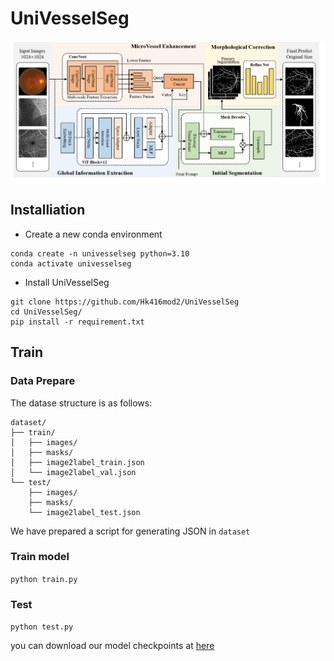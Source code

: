 # UniVesselSeg

![Method](./method.png)

## Installiation

- Create a new conda environment
```
conda create -n univesselseg python=3.10
conda activate univesselseg
```

- Install UniVesselSeg
```
git clone https://github.com/Hk416mod2/UniVesselSeg
cd UniVesselSeg/
pip install -r requirement.txt
```
## Train

### Data Prepare
The datase structure is as follows:
```
dataset/
├── train/
│   ├── images/
│   ├── masks/
│   ├── image2label_train.json
│   └── image2label_val.json
└── test/
    ├── images/
    ├── masks/
    └── image2label_test.json
```
We have prepared a script for generating JSON in `dataset`

### Train model
`python train.py`

### Test
`python test.py`

you can download our model checkpoints at [here](https://drive.google.com/drive/folders/1cF5BMRBkTyZNYsUxDOR2EgE-g8Kq-hg8?usp=sharing)

